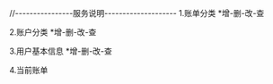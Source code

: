 //----------------服务说明--------------------
1.账单分类
*增-删-改-查

2.账户分类
*增-删-改-查

3.用户基本信息
*增-删-改-查

4.当前账单